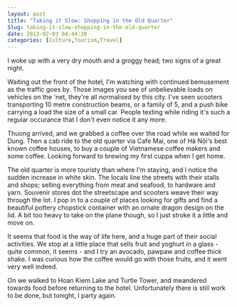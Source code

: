 ```yaml
---
layout: post
title: "Taking it Slow: Shopping in the Old Quarter"
Slug: taking-it-slow-shopping-in-the-old-quarter
date: 2013-02-03 04:44:30
categories: [Culture,Tourism,Travel]
---
```

I woke up with a very dry mouth and a groggy head; two signs of a great night.

Waiting out the front of the hotel, I'm watching with continued bemusement as the traffic goes by. Those images you see of unbelievable loads on vehicles on the 'net, they're all normalised by this city. I've seen scooters transporting 10 metre construction beams, or a family of 5, and a push bike carrying a load the size of a small car. People texting while riding it's such a regular occurance that I don't even notice it any more.

Thuong arrived, and we grabbed a coffee over the road while we waited for Dung. Then a cab ride to the old quarter via Cafe Mai, one of Hà Nội's best known coffee houses, to buy a couple of Vietnamese coffee makers and some coffee. Looking forward to brewing my first cuppa when I get home.

The old quarter is more touristy than where I'm staying, and I notice the sudden increase in white skin. The locals line the streets with their stalls and shops; selling everything from meat and seafood, to hardware and yarn. Souvenir stores dot the streetscape and scooters weave their way through the lot. I pop in to a couple of places looking for gifts and find a beautiful pottery chopstick container with an ornate dragon design on the lid. A bit too heavy to take on the plane though, so I just stroke it a little and move on.

It seems that food is the way of life here, and a huge part of their social activities. We stop at a little place that sells fruit and yoghurt in a glass - quite common, it seems - and I try an avocado, pawpaw and coffee thick shake. I was curious how the coffee would go with those fruits, and it went very well indeed.

On we walked to Hoan Kiem Lake and Turtle Tower, and meandered towards food before returning to the hotel. Unfortunately there is still work to be done, but tonight, I party again.

